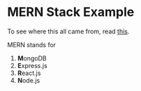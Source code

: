 # MERN Stack Example

To see where this all came from, read [this](https://www.mongodb.com/resources/languages/mern-stack-tutorial).

MERN stands for

 1. **M**ongoDB
 2. **E**xpress.js
 3. **R**eact.js
 4. **N**ode.js